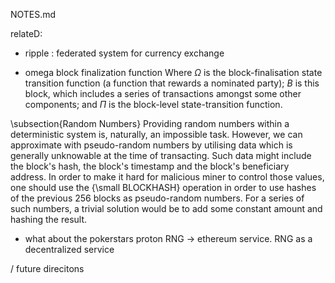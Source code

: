 NOTES.md


relateD:
- ripple : federated system for currency exchange

- omega block finalization function
Where $\Omega$ is the block-finalisation state transition function (a function that rewards a nominated party); $B$ is this block, which includes a series of transactions amongst some other components; and $\Pi$ is the block-level state-transition function.



\subsection{Random Numbers}
Providing random numbers within a deterministic system is, naturally, an impossible task. However, we can approximate with pseudo-random numbers by utilising data which is generally unknowable at the time of transacting. Such data might include the block's hash, the block's timestamp and the block's beneficiary address. In order to make it hard for malicious miner to control those values, one should use the {\small BLOCKHASH} operation in order to use hashes of the previous 256 blocks as pseudo-random numbers. For a series of 
such numbers, a trivial solution would be to add some constant amount and hashing the result.


- what about the pokerstars proton RNG -> ethereum service.
RNG as a decentralized service

/ future direcitons

